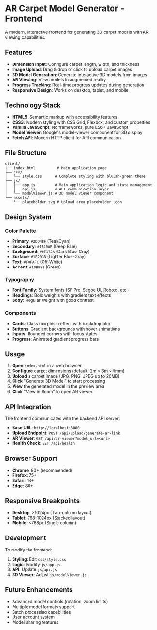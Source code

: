 # AR Carpet Model Generator - Frontend

A modern, interactive frontend for generating 3D carpet models with AR viewing capabilities.

## Features

- **Dimension Input**: Configure carpet length, width, and thickness
- **Image Upload**: Drag & drop or click to upload carpet images
- **3D Model Generation**: Generate interactive 3D models from images
- **AR Viewing**: View models in augmented reality
- **Progress Tracking**: Real-time progress updates during generation
- **Responsive Design**: Works on desktop, tablet, and mobile

## Technology Stack

- **HTML5**: Semantic markup with accessibility features
- **CSS3**: Modern styling with CSS Grid, Flexbox, and custom properties
- **Vanilla JavaScript**: No frameworks, pure ES6+ JavaScript
- **Model Viewer**: Google's model-viewer component for 3D display
- **Fetch API**: Modern HTTP client for API communication

## File Structure

```
client/
├── index.html          # Main application page
├── css/
│   └── style.css      # Complete styling with bluish-green theme
├── js/
│   ├── app.js         # Main application logic and state management
│   ├── api.js         # API communication layer
│   └── modelViewer.js # 3D model viewer component
└── assets/
    └── placeholder.svg # Upload area placeholder icon
```

## Design System

### Color Palette
- **Primary**: `#2DD4BF` (Teal/Cyan)
- **Secondary**: `#1E40AF` (Deep Blue)
- **Background**: `#0F172A` (Dark Blue-Gray)
- **Surface**: `#1E293B` (Lighter Blue-Gray)
- **Text**: `#F8FAFC` (Off-White)
- **Accent**: `#10B981` (Green)

### Typography
- **Font Family**: System fonts (SF Pro, Segoe UI, Roboto, etc.)
- **Headings**: Bold weights with gradient text effects
- **Body**: Regular weight with good contrast

### Components
- **Cards**: Glass morphism effect with backdrop blur
- **Buttons**: Gradient backgrounds with hover animations
- **Inputs**: Rounded corners with focus states
- **Progress**: Animated gradient progress bars

## Usage

1. **Open** `index.html` in a web browser
2. **Configure** carpet dimensions (default: 2m × 3m × 5mm)
3. **Upload** a carpet image (JPG, PNG, JPEG up to 20MB)
4. **Click** "Generate 3D Model" to start processing
5. **View** the generated model in the preview area
6. **Click** "View in Room" to open AR viewer

## API Integration

The frontend communicates with the backend API server:

- **Base URL**: `http://localhost:3000`
- **Upload Endpoint**: `POST /api/upload/generate-ar-link`
- **AR Viewer**: `GET /api/ar-viewer?model_url=<url>`
- **Health Check**: `GET /api/health`

## Browser Support

- **Chrome**: 80+ (recommended)
- **Firefox**: 75+
- **Safari**: 13+
- **Edge**: 80+

## Responsive Breakpoints

- **Desktop**: >1024px (Two-column layout)
- **Tablet**: 768-1024px (Stacked layout)
- **Mobile**: <768px (Single column)

## Development

To modify the frontend:

1. **Styling**: Edit `css/style.css`
2. **Logic**: Modify `js/app.js`
3. **API**: Update `js/api.js`
4. **3D Viewer**: Adjust `js/modelViewer.js`

## Future Enhancements

- Advanced model controls (rotation, zoom limits)
- Multiple model formats support
- Batch processing capabilities
- User account system
- Model sharing features
